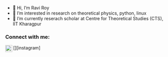 - 👋 Hi, I’m Ravi Roy
- 👀 I’m interested in research on theoretical physics, python, linux
- 🌱 I’m currently reserach scholar at Centre for Theoretical Studies (CTS), IIT Kharagpur


### Connect with me:

[<img align="left" alt="ravi__roy2020 | Instagram" width="22px" src="https://cdn.jsdelivr.net/npm/simple-icons@v3/icons/instagram.svg" />][instagram]

<br />

<!---
Ravieroy/Ravieroy is a ✨ special ✨ repository because its `README.md` (this file) appears on your GitHub profile.
You can click the Preview link to take a look at your changes.
--->
